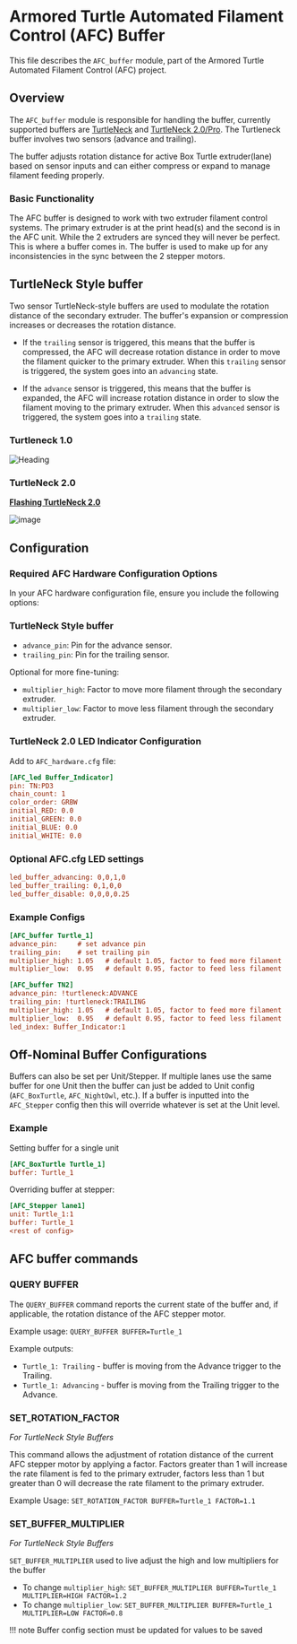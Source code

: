 # Armored Turtle Automated Filament Control (AFC) Buffer

This file describes the `AFC_buffer` module, part of the Armored Turtle Automated Filament Control (AFC) project.

## Overview

The `AFC_buffer` module is responsible for handling the buffer, currently supported buffers are 
[TurtleNeck](https://github.com/ArmoredTurtle/TurtleNeck) and [TurtleNeck 2.0/Pro](https://github.com/ArmoredTurtle/TurtleNeck2.0). 
The Turtleneck buffer involves two sensors (advance and trailing).

The buffer adjusts rotation distance for active Box Turtle extruder(lane) based on sensor inputs and can either 
compress or expand to manage filament feeding properly.


### Basic Functionality

The AFC buffer is designed to work with two extruder filament control systems. The primary extruder is at the print 
head(s) and the second is in the AFC unit. While the 2 extruders are synced they will never be perfect. This is where 
a buffer comes in. The buffer is used to make up for any inconsistencies in the sync between the 2 stepper motors.

## TurtleNeck Style buffer

Two sensor TurtleNeck-style buffers are used to modulate the rotation distance of the secondary extruder. 
The buffer's expansion or compression increases or decreases the rotation distance. 

* If the `trailing` sensor is triggered, this means that the buffer is compressed, the AFC will decrease rotation 
distance in order to move the filament quicker to the primary extruder. When this `trailing` sensor is triggered, the system
goes into an `advancing` state.

* If the `advance` sensor is triggered, this means that the buffer is expanded, the AFC will increase rotation 
distance in order to slow the filament moving to the primary extruder. When this `advanced` sensor is triggered, the system
goes into a `trailing` state.

### Turtleneck 1.0

![Heading](../../assets/images/turtleneck.png)


### TurtleNeck 2.0

[__Flashing TurtleNeck 2.0__](https://github.com/ArmoredTurtle/TurtleNeck2.0/blob/main/Flashing/README.md)

![image](../../assets/images/turtleneckv2.png)

## Configuration


### Required AFC Hardware Configuration Options

In your AFC hardware configuration file, ensure you include the following options:

### TurtleNeck Style buffer

- `advance_pin`: Pin for the advance sensor.
- `trailing_pin`: Pin for the trailing sensor.

Optional for more fine-tuning:

- `multiplier_high`: Factor to move more filament through the secondary extruder.
- `multiplier_low`: Factor to move less filament through the secondary extruder.

### TurtleNeck 2.0 LED Indicator Configuration

Add to `AFC_hardware.cfg` file:

```cfg
[AFC_led Buffer_Indicator]
pin: TN:PD3
chain_count: 1
color_order: GRBW
initial_RED: 0.0
initial_GREEN: 0.0
initial_BLUE: 0.0
initial_WHITE: 0.0
```

### Optional AFC.cfg LED settings

```cfg
led_buffer_advancing: 0,0,1,0
led_buffer_trailing: 0,1,0,0
led_buffer_disable: 0,0,0,0.25
```

### Example Configs

```cfg
[AFC_buffer Turtle_1]
advance_pin:     # set advance pin
trailing_pin:    # set trailing pin
multiplier_high: 1.05   # default 1.05, factor to feed more filament
multiplier_low:  0.95   # default 0.95, factor to feed less filament

[AFC_buffer TN2]
advance_pin: !turtleneck:ADVANCE
trailing_pin: !turtleneck:TRAILING
multiplier_high: 1.05   # default 1.05, factor to feed more filament
multiplier_low:  0.95   # default 0.95, factor to feed less filament
led_index: Buffer_Indicator:1

```

## Off-Nominal Buffer Configurations
Buffers can also be set per Unit/Stepper. If multiple lanes use the same buffer for one Unit then the buffer can just 
be added to Unit config (`AFC_BoxTurtle`, `AFC_NightOwl`, etc.). If a buffer is inputted into the `AFC_Stepper` 
config then this will override whatever is set at the Unit level.

### Example

Setting buffer for a single unit
```cfg
[AFC_BoxTurtle Turtle_1]
buffer: Turtle_1
```
Overriding buffer at stepper:
```cfg
[AFC_Stepper lane1]
unit: Turtle_1:1
buffer: Turtle_1
<rest of config>
```

## AFC buffer commands

### QUERY BUFFER

The `QUERY_BUFFER` command reports the current state of the buffer and, if applicable, the rotation distance 
of the AFC stepper motor. 

Example usage:
`QUERY_BUFFER BUFFER=Turtle_1`

Example outputs:

- `Turtle_1: Trailing` - buffer is moving from the Advance trigger to the Trailing.
- `Turtle_1: Advancing` - buffer is moving from the Trailing trigger to the Advance. 

### SET_ROTATION_FACTOR
_For TurtleNeck Style Buffers_

This command allows the adjustment of rotation distance of the current AFC stepper motor by applying a factor. Factors 
greater than 1 will increase the rate filament is fed to the primary extruder, factors less than 1 but greater than 0 
will decrease the rate filament to the primary extruder.

Example Usage:
`SET_ROTATION_FACTOR BUFFER=Turtle_1 FACTOR=1.1`

### SET_BUFFER_MULTIPLIER
_For TurtleNeck Style Buffers_

`SET_BUFFER_MULTIPLIER` used to live adjust the high and low multipliers for the buffer
- To change `multiplier_high`: `SET_BUFFER_MULTIPLIER BUFFER=Turtle_1 MULTIPLIER=HIGH FACTOR=1.2`
- To change `multiplier_low`: `SET_BUFFER_MULTIPLIER BUFFER=Turtle_1 MULTIPLIER=LOW FACTOR=0.8`
    
!!! note
    Buffer config section must be updated for values to be saved
